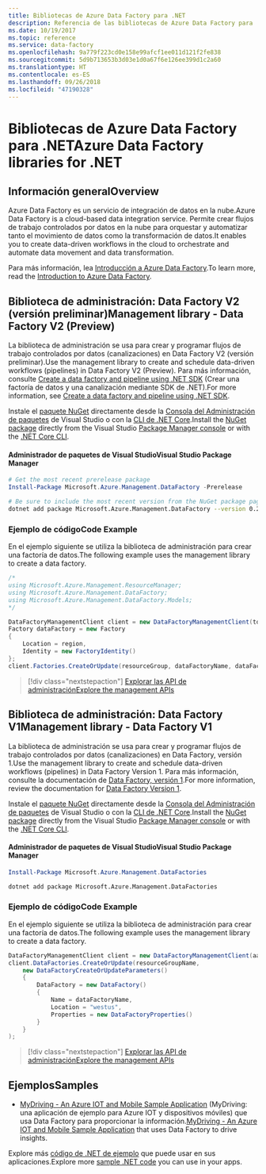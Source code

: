 ```yaml
---
title: Bibliotecas de Azure Data Factory para .NET
description: Referencia de las bibliotecas de Azure Data Factory para .NET
ms.date: 10/19/2017
ms.topic: reference
ms.service: data-factory
ms.openlocfilehash: 9a779f223cd0e158e99afcf1ee011d121f2fe838
ms.sourcegitcommit: 5d9b713653b3d03e1d0a67f6e126ee399d1c2a60
ms.translationtype: HT
ms.contentlocale: es-ES
ms.lasthandoff: 09/26/2018
ms.locfileid: "47190328"
---
```

# <a name="azure-data-factory-libraries-for-net"></a><span data-ttu-id="eb47f-103">Bibliotecas de Azure Data Factory para .NET</span><span class="sxs-lookup"><span data-stu-id="eb47f-103">Azure Data Factory libraries for .NET</span></span>

## <a name="overview"></a><span data-ttu-id="eb47f-104">Información general</span><span class="sxs-lookup"><span data-stu-id="eb47f-104">Overview</span></span>

<span data-ttu-id="eb47f-105">Azure Data Factory es un servicio de integración de datos en la nube.</span><span class="sxs-lookup"><span data-stu-id="eb47f-105">Azure Data Factory is a cloud-based data integration service.</span></span> <span data-ttu-id="eb47f-106">Permite crear flujos de trabajo controlados por datos en la nube para orquestar y automatizar tanto el movimiento de datos como la transformación de datos.</span><span class="sxs-lookup"><span data-stu-id="eb47f-106">It enables you to create data-driven workflows in the cloud to orchestrate and automate data movement and data transformation.</span></span>

<span data-ttu-id="eb47f-107">Para más información, lea [Introducción a Azure Data Factory](/azure/data-factory/data-factory-introduction).</span><span class="sxs-lookup"><span data-stu-id="eb47f-107">To learn more, read the [Introduction to Azure Data Factory](/azure/data-factory/data-factory-introduction).</span></span>

## <a name="management-library---data-factory-v2-preview"></a><span data-ttu-id="eb47f-108">Biblioteca de administración: Data Factory V2 (versión preliminar)</span><span class="sxs-lookup"><span data-stu-id="eb47f-108">Management library - Data Factory V2 (Preview)</span></span>

<span data-ttu-id="eb47f-109">La biblioteca de administración se usa para crear y programar flujos de trabajo controlados por datos (canalizaciones) en Data Factory V2 (versión preliminar).</span><span class="sxs-lookup"><span data-stu-id="eb47f-109">Use the management library to create and schedule data-driven workflows (pipelines) in Data Factory V2 (Preview).</span></span>  <span data-ttu-id="eb47f-110">Para más información, consulte [Create a data factory and pipeline using .NET SDK](/azure/data-factory/quickstart-create-data-factory-dot-net) (Crear una factoría de datos y una canalización mediante SDK de .NET).</span><span class="sxs-lookup"><span data-stu-id="eb47f-110">For more information, see [Create a data factory and pipeline using .NET SDK](/azure/data-factory/quickstart-create-data-factory-dot-net).</span></span>

<span data-ttu-id="eb47f-111">Instale el [paquete NuGet](https://www.nuget.org/packages/Microsoft.Azure.Management.DataFactory) directamente desde la [Consola del Administración de paquetes][PackageManager] de Visual Studio o con la [CLI de .NET Core][DotNetCLI].</span><span class="sxs-lookup"><span data-stu-id="eb47f-111">Install the [NuGet package](https://www.nuget.org/packages/Microsoft.Azure.Management.DataFactory) directly from the Visual Studio [Package Manager console][PackageManager] or with the [.NET Core CLI][DotNetCLI].</span></span>

#### <a name="visual-studio-package-manager"></a><span data-ttu-id="eb47f-112">Administrador de paquetes de Visual Studio</span><span class="sxs-lookup"><span data-stu-id="eb47f-112">Visual Studio Package Manager</span></span>

```powershell
# Get the most recent prerelease package
Install-Package Microsoft.Azure.Management.DataFactory -Prerelease
```

```bash
# Be sure to include the most recent version from the NuGet package page
dotnet add package Microsoft.Azure.Management.DataFactory --version 0.2.0-preview
```

### <a name="code-example"></a><span data-ttu-id="eb47f-113">Ejemplo de código</span><span class="sxs-lookup"><span data-stu-id="eb47f-113">Code Example</span></span>

<span data-ttu-id="eb47f-114">En el ejemplo siguiente se utiliza la biblioteca de administración para crear una factoría de datos.</span><span class="sxs-lookup"><span data-stu-id="eb47f-114">The following example uses the management library to create a data factory.</span></span>

```csharp
/*
using Microsoft.Azure.Management.ResourceManager;
using Microsoft.Azure.Management.DataFactory;
using Microsoft.Azure.Management.DataFactory.Models;
*/

DataFactoryManagementClient client = new DataFactoryManagementClient(tokenCredentials) { SubscriptionId = subscriptionId };
Factory dataFactory = new Factory
{
    Location = region,
    Identity = new FactoryIdentity()
};
client.Factories.CreateOrUpdate(resourceGroup, dataFactoryName, dataFactory);
```

> [!div class="nextstepaction"]
> [<span data-ttu-id="eb47f-115">Explorar las API de administración</span><span class="sxs-lookup"><span data-stu-id="eb47f-115">Explore the management APIs</span></span>](/dotnet/api/microsoft.azure.management.datafactory)

## <a name="management-library---data-factory-v1"></a><span data-ttu-id="eb47f-116">Biblioteca de administración: Data Factory V1</span><span class="sxs-lookup"><span data-stu-id="eb47f-116">Management library - Data Factory V1</span></span>

<span data-ttu-id="eb47f-117">La biblioteca de administración se usa para crear y programar flujos de trabajo controlados por datos (canalizaciones) en Data Factory, versión 1.</span><span class="sxs-lookup"><span data-stu-id="eb47f-117">Use the management library to create and schedule data-driven workflows (pipelines) in Data Factory Version 1.</span></span>  <span data-ttu-id="eb47f-118">Para más información, consulte la documentación de [Data Factory, versión 1](/azure/data-factory/v1/data-factory-introduction).</span><span class="sxs-lookup"><span data-stu-id="eb47f-118">For more information, review the documentation for [Data Factory Version 1](/azure/data-factory/v1/data-factory-introduction).</span></span>

<span data-ttu-id="eb47f-119">Instale el [paquete NuGet](https://www.nuget.org/packages/Microsoft.Azure.Management.DataFactories) directamente desde la [Consola del Administración de paquetes][PackageManager] de Visual Studio o con la [CLI de .NET Core][DotNetCLI].</span><span class="sxs-lookup"><span data-stu-id="eb47f-119">Install the [NuGet package](https://www.nuget.org/packages/Microsoft.Azure.Management.DataFactories) directly from the Visual Studio [Package Manager console][PackageManager] or with the [.NET Core CLI][DotNetCLI].</span></span>

#### <a name="visual-studio-package-manager"></a><span data-ttu-id="eb47f-120">Administrador de paquetes de Visual Studio</span><span class="sxs-lookup"><span data-stu-id="eb47f-120">Visual Studio Package Manager</span></span>

```powershell
Install-Package Microsoft.Azure.Management.DataFactories
```

```bash
dotnet add package Microsoft.Azure.Management.DataFactories
```

### <a name="code-example"></a><span data-ttu-id="eb47f-121">Ejemplo de código</span><span class="sxs-lookup"><span data-stu-id="eb47f-121">Code Example</span></span>

<span data-ttu-id="eb47f-122">En el ejemplo siguiente se utiliza la biblioteca de administración para crear una factoría de datos.</span><span class="sxs-lookup"><span data-stu-id="eb47f-122">The following example uses the management library to create a data factory.</span></span>

```csharp
DataFactoryManagementClient client = new DataFactoryManagementClient(aadTokenCredentials, resourceManagerUri);
client.DataFactories.CreateOrUpdate(resourceGroupName,
    new DataFactoryCreateOrUpdateParameters()
    {
        DataFactory = new DataFactory()
        {
            Name = dataFactoryName,
            Location = "westus",
            Properties = new DataFactoryProperties()
        }
    }
);
```

> [!div class="nextstepaction"]
> [<span data-ttu-id="eb47f-123">Explorar las API de administración</span><span class="sxs-lookup"><span data-stu-id="eb47f-123">Explore the management APIs</span></span>](/dotnet/api/overview/azure/datafactories/management)

## <a name="samples"></a><span data-ttu-id="eb47f-124">Ejemplos</span><span class="sxs-lookup"><span data-stu-id="eb47f-124">Samples</span></span>

* <span data-ttu-id="eb47f-125">[MyDriving - An Azure IOT and Mobile Sample Application](https://azure.microsoft.com/resources/samples/mydriving/) (MyDriving: una aplicación de ejemplo para Azure IOT y dispositivos móviles) que usa Data Factory para proporcionar la información.</span><span class="sxs-lookup"><span data-stu-id="eb47f-125">[MyDriving - An Azure IOT and Mobile Sample Application](https://azure.microsoft.com/resources/samples/mydriving/) that uses Data Factory to drive insights.</span></span>

<span data-ttu-id="eb47f-126">Explore más [código de .NET de ejemplo](https://azure.microsoft.com/resources/samples/?platform=dotnet) que puede usar en sus aplicaciones.</span><span class="sxs-lookup"><span data-stu-id="eb47f-126">Explore more [sample .NET code](https://azure.microsoft.com/resources/samples/?platform=dotnet) you can use in your apps.</span></span>

[PackageManager]: https://docs.microsoft.com/nuget/tools/package-manager-console
[DotNetCLI]: https://docs.microsoft.com/dotnet/core/tools/dotnet-add-package
